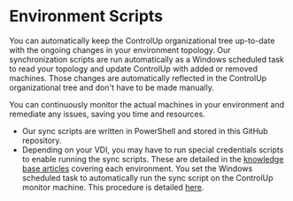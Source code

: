 # Environment Scripts

You can automatically keep the ControlUp organizational tree up-to-date with the ongoing changes in your environment topology. Our synchronization scripts are run automatically as a Windows scheduled task to read your topology and update ControlUp with added or removed machines. Those changes are automatically reflected in the ControlUp organizational tree and don't have to be made manually. 

You can continuously monitor the actual machines in your environment and remediate any issues, saving you time and resources. 

- Our sync scripts are written in PowerShell and stored in this GitHub repository.
- Depending on your VDI, you may have to run special credentials scripts to enable running the sync scripts. These are detailed in the [knowledge base articles](https://support.controlup.com/hc/en-us) covering each environment.
You set the Windows scheduled task to automatically run the sync script on the ControlUp monitor machine. This procedure is detailed [here](https://support.controlup.com/docs/auto-sync-environment-changes-into-controlup-s-organizational-tree).
